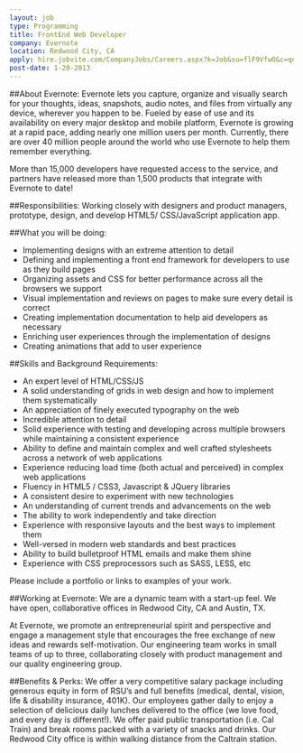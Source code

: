 ```yaml
---
layout: job
type: Programming
title: FrontEnd Web Developer
company: Evernote
location: Redwood City, CA
apply: hire.jobvite.com/CompanyJobs/Careers.aspx?k=Job&su=flF9VfwO&c=qec9Vfwe&j=otarWfwK
post-date: 1-20-2013
--- 
```


##About Evernote:
Evernote lets you capture, organize and visually search for your thoughts, ideas, snapshots, audio notes, and files from virtually any device, wherever you happen to be. Fueled by ease of use and its availability on every major desktop and mobile platform, Evernote is growing at a rapid pace, adding nearly one million users per month. Currently, there are over 40 million people around the world who use Evernote to help them remember everything.
 
More than 15,000 developers have requested access to the service, and partners have released more than 1,500 products that integrate with Evernote to date!
 
##Responsibilities:
Working closely with designers and product managers, prototype, design, and develop HTML5/ CSS/JavaScript application app.
 
##What you will be doing:
* Implementing designs with an extreme attention to detail 
* Defining and implementing a front end framework for developers to use as they build pages 
* Organizing assets and CSS for better performance  across all the browsers we support 
* Visual implementation and reviews on pages to make sure every detail is correct  
* Creating implementation documentation to help aid developers as necessary 
* Enriching user experiences through the implementation of designs 
* Creating animations that add to user experience 

##Skills and Background Requirements:
* An expert level of HTML/CSS/JS
* A solid understanding of grids in web design and how to implement them systematically
* An appreciation of finely executed typography on the web
* Incredible attention to detail
* Solid experience with testing and developing across multiple browsers while maintaining a consistent experience
* Ability to define and maintain complex and well crafted stylesheets across a network of web applications 
* Experience reducing load time (both actual and perceived) in complex web applications 
* Fluency in HTML5 / CSS3, Javascript & JQuery libraries
* A consistent desire to experiment with new technologies
* An understanding of current trends and advancements on the web
* The ability to work independently and take direction
* Experience with responsive layouts and the best ways to implement them
* Well-versed in modern web standards and best practices
* Ability to build bulletproof HTML emails and make them shine
* Experience with CSS preprocessors such as SASS, LESS, etc

Please include a portfolio or links to examples of your work.
 
##Working at Evernote:
We are a dynamic team with a start-up feel. We have open, collaborative offices in Redwood City, CA and Austin, TX. 
 
At Evernote, we promote an entrepreneurial spirit and perspective and engage a management style that encourages the free exchange of new ideas and rewards self-motivation. Our engineering team works in small teams of up to three, collaborating closely with product management and our quality engineering group.
 
##Benefits & Perks:
We offer a very competitive salary package including generous equity in form of RSU’s and full benefits (medical, dental, vision, life & disability insurance, 401K). Our employees gather daily to enjoy a selection of delicious daily lunches delivered to the office (we love food, and every day is different!). We offer paid public transportation (i.e. Cal Train) and break rooms packed with a variety of snacks and drinks. Our Redwood City office is within walking distance from the Caltrain station.